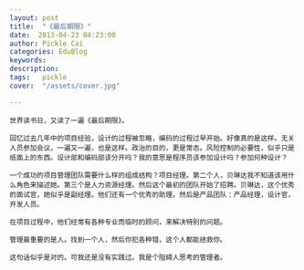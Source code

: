 ```yaml
---
layout: post  
title:  "《最后期限》"
date:  2013-04-23 04:23:00
author: Pickle Cai  
categories: EduBlog  
keywords: 
description:   
tags:	pickle   
cover:  "/assets/cover.jpg"  

---
```


	世界读书日，又读了一遍《最后期限》。

	回忆过去几年中的项目经验，设计的过程被忽略，编码的过程过早开始。好像真的是这样。无关人员参加会议，一遍又一遍，也是这样。政治的目的，更是常态。风险控制的必要性，似乎只是纸面上的东西。设计部和编码部该分开吗？我的意思是程序员该参加设计吗？参加何种设计？

	一个成功的项目管理团队需要什么样的组成结构？项目经理。第二个人，贝琳达我不知道该用什么角色来描述她。第三个是人力资源经理。然后这个最初的团队开始了招聘。贝琳达，这个优秀的面试官，她似乎是副经理。他们还有一个优秀的助理。然后是产品团队：产品经理，设计官，开发人员。

	在项目过程中，他们经常有各种专业而临时的顾问，来解决特别的问题。

	管理最重要的是人。找到一个人，然后你犯各种错，这个人都能拯救你。

	这句话似乎是对的。可我还是没有实践过。我是个阻碍人思考的管理者。



		    
